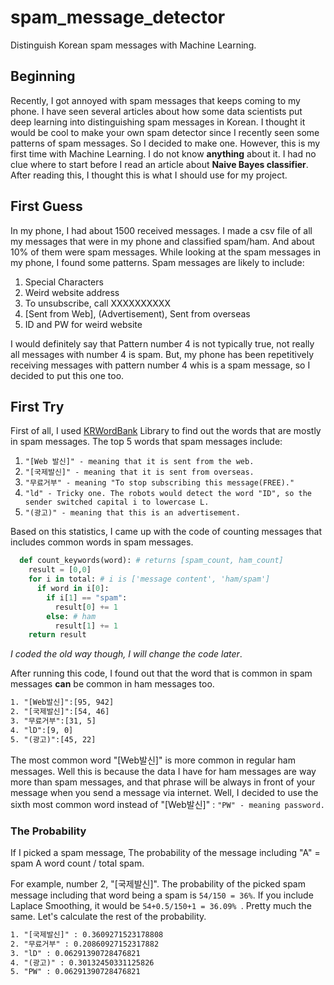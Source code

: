 # spam_message_detector
Distinguish Korean spam messages with Machine Learning.

## Beginning

Recently, I got annoyed with spam messages that keeps coming to my phone. I have seen several articles about how some data scientists put deep learning into distinguishing spam messages in Korean. I thought it would be cool to make your own spam detector since I recently seen some patterns of spam messages. So I decided to make one. However, this is my first time with Machine Learning. I do not know **anything** about it. I had no clue where to start before I read an article about **Naive Bayes classifier**. After reading this, I thought this is what I should use for my project.



## First Guess

In my phone, I had about 1500 received messages. I made a csv file of all my messages that were in my phone and classified spam/ham. And about 10% of them were spam messages. While looking at the spam messages in my phone, I found some patterns. Spam messages are likely to include:

1. Special Characters
2. Weird website address
3. To unsubscribe, call XXXXXXXXXX
4. [Sent from Web], (Advertisement), Sent from overseas
5. ID and PW for weird website

I would definitely say that Pattern number 4 is not typically true, not really all messages with number 4 is spam. But, my phone has been repetitively receiving messages with pattern number 4 whis is a spam message, so I decided to put this one too.



## First Try

First of all, I used [KRWordBank](https://github.com/lovit/kr-wordrank) Library to find out the words that are mostly in spam messages. The top 5 words that spam messages include:

1. ```"[Web 발신]" - meaning that it is sent from the web.```
2. ```"[국제발신]" - meaning that it is sent from overseas.```
3. ```"무료거부" - meaning "To stop subscribing this message(FREE)."```
4. ```"ld" - Tricky one. The robots would detect the word "ID", so the sender switched capital i to lowercase L.```
5. ```"(광고)" - meaning that this is an advertisement.```



Based on this statistics, I came up with the code of counting messages that includes common words in spam messages.

```python
  def count_keywords(word): # returns [spam_count, ham_count]
    result = [0,0]
    for i in total: # i is ['message content', 'ham/spam']
      if word in i[0]:
        if i[1] == "spam":
          result[0] += 1
        else: # ham
          result[1] += 1
    return result
```

*I coded the old way though, I will change the code later*.

After running this code, I found out that the word that is common in spam messages **can** be common in ham messages too. 

```reStructuredText
1. "[Web발신]":[95, 942]
2. "[국제발신]":[54, 46]
3. "무료거부":[31, 5]
4. "lD":[9, 0]
5. "(광고)":[45, 22]
```



The most common word "[Web발신]" is more common in regular ham messages. Well this is because the data I have for ham messages are way more than spam messages, and that phrase will be always in front of your message when you send a message via internet. Well, I decided to use the sixth most common word instead of  "[Web발신]" : ```"PW" - meaning password.```



### The Probability

If I picked a spam message, The probability of the message including "A" = spam A word count / total spam.

For example, number 2, "[국제발신]". The probability of the picked spam message including that word being a spam is ```54/150 = 36%```.  If you include Laplace Smoothing, it would be ```54+0.5/150+1 = 36.09% ```. Pretty much the same. Let's calculate the rest of the probability.

```reStructuredText
1. "[국제발신]" : 0.3609271523178808
2. "무료거부" : 0.20860927152317882
3. "lD" : 0.06291390728476821
4. "(광고)" : 0.30132450331125826
5. "PW" : 0.06291390728476821
```



